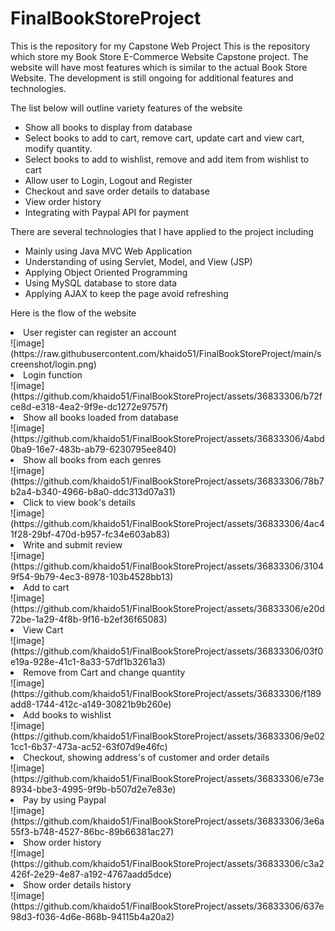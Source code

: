 # FinalBookStoreProject
 This is the repository for my Capstone Web Project
This is the repository which store my Book Store E-Commerce Website Capstone project. The website will have most features which is similar to the actual Book Store Website. The development is still ongoing for additional features and technologies.

The list below will outline variety features of the website
<ul>
<li>Show all books to display from database</li>
<li>Select books to add to cart, remove cart, update cart and view cart, modify quantity. </li>
<li>Select books to add to wishlist, remove and add item from wishlist to cart</li>
<li>Allow user to Login, Logout and Register</li>
<li>Checkout and save order details to database</li>
<li>View order history</li>
<li>Integrating with Paypal API for payment </li>
</ul>

There are several technologies that I have applied to the project including
<ul>
<li>Mainly using Java MVC Web Application</li>
<li>Understanding of using Servlet, Model, and View (JSP)</li>
<li>Applying Object Oriented Programming</li>
<li>Using MySQL database to store data</li>
<li>Applying AJAX to keep the page avoid refreshing</li>
</ul>

Here is the flow of the website
<li>User register can register an account</li>
![image](https://raw.githubusercontent.com/khaido51/FinalBookStoreProject/main/screenshot/login.png)

<li>Login function</li>
![image](https://github.com/khaido51/FinalBookStoreProject/assets/36833306/b72fce8d-e318-4ea2-9f9e-dc1272e9757f)

<li>Show all books loaded from database</li>
![image](https://github.com/khaido51/FinalBookStoreProject/assets/36833306/4abd0ba9-16e7-483b-ab79-6230795ee840)

<li>Show all books from each genres</li>
![image](https://github.com/khaido51/FinalBookStoreProject/assets/36833306/78b7b2a4-b340-4966-b8a0-ddc313d07a31)

<li>Click to view book's details</li>
![image](https://github.com/khaido51/FinalBookStoreProject/assets/36833306/4ac41f28-29bf-470d-b957-fc34e603ab83)

<li>Write and submit review</li>
![image](https://github.com/khaido51/FinalBookStoreProject/assets/36833306/31049f54-9b79-4ec3-8978-103b4528bb13)

<li>Add to cart</li>
![image](https://github.com/khaido51/FinalBookStoreProject/assets/36833306/e20d72be-1a29-4f8b-9f16-b2ef36f65083)

<li>View Cart</li>
![image](https://github.com/khaido51/FinalBookStoreProject/assets/36833306/03f0e19a-928e-41c1-8a33-57df1b3261a3)


<li>Remove from Cart and change quantity</li>
![image](https://github.com/khaido51/FinalBookStoreProject/assets/36833306/f189add8-1744-412c-a149-30821b9b260e)

<li>Add books to wishlist</li>
![image](https://github.com/khaido51/FinalBookStoreProject/assets/36833306/9e021cc1-6b37-473a-ac52-63f07d9e46fc)

<li>Checkout, showing address's of customer and order details</li>
![image](https://github.com/khaido51/FinalBookStoreProject/assets/36833306/e73e8934-bbe3-4995-9f9b-b507d2e7e83e)

<li>Pay by using Paypal</li>
![image](https://github.com/khaido51/FinalBookStoreProject/assets/36833306/3e6a55f3-b748-4527-86bc-89b66381ac27)

<li>Show order history</li>
![image](https://github.com/khaido51/FinalBookStoreProject/assets/36833306/c3a2426f-2e29-4e87-a192-4767aadd5dce)

<li>Show order details history</li>
![image](https://github.com/khaido51/FinalBookStoreProject/assets/36833306/637e98d3-f036-4d6e-868b-94115b4a20a2)


